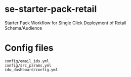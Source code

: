 # se-starter-pack-retail

Starter Pack Workflow for Single Click Deployment of Retail Schema/Audience

# Config files

```
config/email_ids.yml
config/src_params.yml
idu_dashboard/config.yml
```
